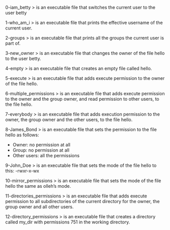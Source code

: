 0-iam_betty > is an executable file that switches the current user to the user betty

1-who_am_i > is an executable file that prints the effective username of the current user.

2-groups > is an executable file that prints all the groups the current user is part of.

3-new_owner > is an executable file that changes the owner of the file hello to the user betty.

4-empty > is an executable file that creates an empty file called hello.

5-execute > is an executable file that adds execute permission to the owner of the file hello.

6-multiple_permissions > is an executable file that adds execute permission to the owner and the group owner, and read permission to other users, to the file hello.

7-everybody > is an executable file that adds execution permission to the owner, the group owner and the other users, to the file hello.

8-James_Bond > is an executable file that sets the permission to the file hello as follows:
- Owner: no permission at all
- Group: no permission at all
- Other users: all the permissions

9-John_Doe > is an executable file that sets the mode of the file hello to this:
-rwxr-x-wx

10-mirror_permissions > is an executable file that sets the mode of the file hello the same as olleh’s mode.

11-directories_permissions > is an executable file that adds execute permission to all subdirectories of the current directory for the owner, the group owner and all other users.

12-directory_permissions > is an executable file that creates a directory called my_dir with permissions 751 in the working directory.
